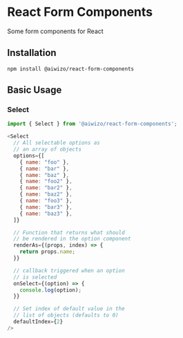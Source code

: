 # React Form Components

Some form components for React

## Installation

```
npm install @aiwizo/react-form-components
```

## Basic Usage


### Select
```JavaScript
import { Select } from '@aiwizo/react-form-components';

<Select 
  // All selectable options as
  // an array of objects
  options={[
    { name: "foo" },
    { name: "bar" },
    { name: "baz" },
    { name: "foo2" },
    { name: "bar2" },
    { name: "baz2" },
    { name: "foo3" },
    { name: "bar3" },
    { name: "baz3" },
  ]}

  // Function that returns what should
  // be rendered in the option component
  renderAs={(props, index) => {
    return props.name;
  }}

  // callback triggered when an option 
  // is selected
  onSelect={(option) => {
    console.log(option);
  }}

  // Set index of default value in the 
  // list of objects (defaults to 0)
  defaultIndex={2}
/>
```

